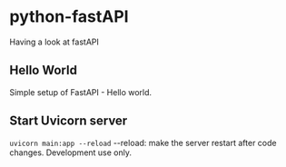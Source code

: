 # python-fastAPI
Having a look at fastAPI

## Hello World
Simple setup of FastAPI - Hello world.

## Start Uvicorn server
```uvicorn main:app --reload```
--reload: make the server restart after code changes.  Development use only.
